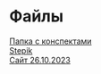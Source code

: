 # Файлы
[Папка с конспектами](https://drive.google.com/drive/folders/1Eeh4nMUp5IfDFlQU-6go7PZcpAjNJ9pz?usp=sharing)
<br>
[Stepik](https://stepik.org/users/656256030/profile?auth=registration)
<br>
[Сайт 26.10.2023](https://deviant1407.github.io/Deviant1407/ib_site/blob/main/1/main.html)
